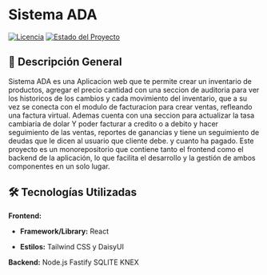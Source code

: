 # Sistema ADA

[![Licencia](https://img.shields.io/badge/License-MIT-yellow.svg)](https://opensource.org/licenses/MIT)
[![Estado del Proyecto](https://img.shields.io/badge/Estado-En%20Desarrollo-orange)](https://img.shields.io/badge/Estado-En%20Desarrollo-orange)
## 🚀 Descripción General
Sistema ADA es una Aplicacion web que te permite crear un inventario de productos, agregar el precio cantidad con una seccion de auditoria para ver los historicos de los cambios y cada movimiento del inventario, que a su vez se conecta con el modulo de facturacion para crear ventas, refleando una factura virtual. Ademas cuenta con una seccion para actualizar la tasa cambiaria de dolar Y poder facturar a credito o a debito y hacer seguimiento de las ventas, reportes de ganancias y tiene un seguimiento de deudas que le dicen al usuario que cliente debe. y cuanto ha pagado. Este proyecto es un monorepositorio que contiene tanto el frontend como el backend de la aplicación, lo que facilita el desarrollo y la gestión de ambos componentes en un solo lugar.

## 🛠️ Tecnologías Utilizadas
**Frontend:**

* **Framework/Library:** React 

* **Estilos:** Tailwind CSS y DaisyUI


**Backend:**
 Node.js
 Fastify
 SQLITE
 KNEX

